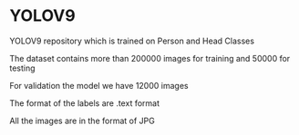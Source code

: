 # YOLOV9
YOLOV9 repository which is trained on Person and Head Classes

The dataset contains more than 200000 images for training and 50000 for testing 

For validation the model we have 12000 images 

The format of the labels are .text format

All the images are in the format of JPG

